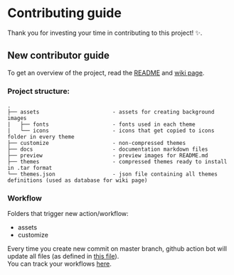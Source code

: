 # Contributing guide

Thank you for investing your time in contributing to this project! :sparkles:. 

## New contributor guide

To get an overview of the project, read the [README](README.md) and [wiki page](https://github.com/AdisonCavani/distro-grub-themes/wiki).

### Project structure:

```
.
├── assets                       - assets for creating background images
|   ├── fonts                    - fonts used in each theme
|   └── icons                    - icons that get copied to icons folder in every theme
├── customize                    - non-compressed themes
├── docs                         - documentation markdown files
├── preview                      - preview images for README.md
├── themes                       - compressed themes ready to install in .tar format
└── themes.json                  - json file containing all themes definitions (used as database for wiki page)
```

### Workflow

Folders that trigger new action/workflow:

- assets
- customize

Every time you create new commit on master branch, github action bot will update all files (as defined in [this file](https://github.com/AdisonCavani/distro-grub-themes/blob/master/.github/workflows/update-content.yml)).  
You can track your workflows [here](https://github.com/AdisonCavani/distro-grub-themes/actions).
